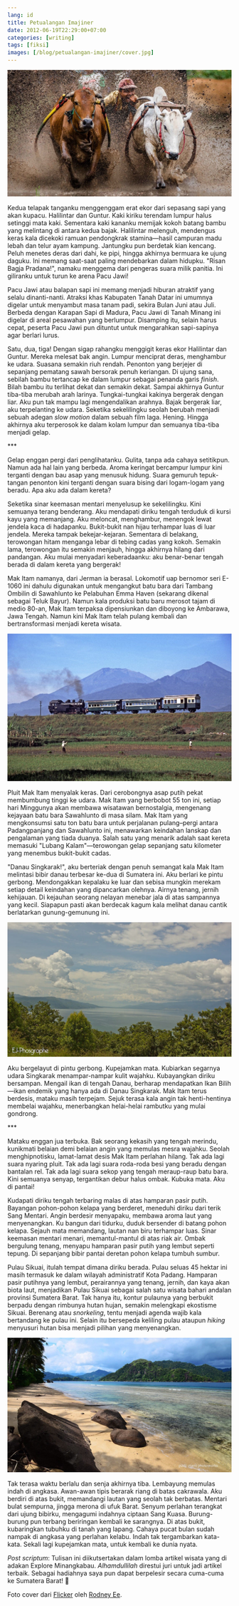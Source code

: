 ```yaml
---
lang: id
title: Petualangan Imajiner
date: 2012-06-19T22:29:00+07:00
categories: [writing]
tags: [fiksi]
images: [/blog/petualangan-imajiner/cover.jpg]
---
```

![Petualangan Imajiner](cover.jpg)

Kedua telapak tanganku menggenggam erat ekor dari sepasang sapi yang akan kupacu. Halilintar dan Guntur. Kaki kiriku terendam lumpur halus setinggi mata kaki. Sementara kaki kananku memijak kokoh batang bambu yang melintang di antara kedua bajak. Halilintar melenguh, mendengus keras kala dicekoki ramuan pendongkrak stamina—hasil campuran madu lebah dan telur ayam kampung. Jantungku pun berdetak kian kencang. Peluh menetes deras dari dahi, ke pipi, hingga akhirnya bermuara ke ujung daguku. Ini memang saat-saat paling mendebarkan dalam hidupku. "Risan Bagja Pradana!", namaku menggema dari pengeras suara milik panitia. Ini giliranku untuk turun ke arena Pacu Jawi!

Pacu Jawi atau balapan sapi ini memang menjadi hiburan atraktif yang selalu dinanti-nanti. Atraksi khas Kabupaten Tanah Datar ini umumnya digelar untuk menyambut masa tanam padi, sekira Bulan Juni atau Juli. Berbeda dengan Karapan Sapi di Madura, Pacu Jawi di Tanah Minang ini digelar di areal pesawahan yang berlumpur. Disamping itu, selain harus cepat, peserta Pacu Jawi pun dituntut untuk mengarahkan sapi-sapinya agar berlari lurus.

Satu, dua, tiga! Dengan sigap rahangku menggigit keras ekor Halilintar dan Guntur. Mereka melesat bak angin. Lumpur menciprat deras, menghambur ke udara. Suasana semakin riuh rendah. Penonton yang berjejer di sepanjang pematang sawah bersorak penuh keriangan. Di ujung sana, sebilah bambu tertancap ke dalam lumpur sebagai penanda garis *finish*. Bilah bambu itu terlihat dekat dan semakin dekat. Sampai akhirnya Guntur tiba-tiba merubah arah larinya. Tungkai-tungkai kakinya bergerak dengan liar. Aku pun tak mampu lagi mengendalikan arahnya. Bajak bergerak liar, aku terpelanting ke udara. Seketika sekelilingku seolah berubah menjadi sebuah adegan *slow motion* dalam sebuah film laga. Hening. Hingga akhirnya aku terperosok ke dalam kolam lumpur dan semuanya tiba-tiba menjadi gelap.

\*\*\*

Gelap enggan pergi dari penglihatanku. Gulita, tanpa ada cahaya setitikpun. Namun ada hal lain yang berbeda. Aroma keringat bercampur lumpur kini terganti dengan bau asap yang menusuk hidung. Suara gemuruh tepuk-tangan penonton kini terganti dengan suara bising dari logam-logam yang beradu. Apa aku ada dalam kereta?

Seketika sinar keemasan mentari menyelusup ke sekelilingku. Kini semuanya terang benderang. Aku mendapati diriku tengah terduduk di kursi kayu yang memanjang. Aku meloncat, menghambur, menengok lewat jendela kaca di hadapanku. Bukit-bukit nan hijau terhampar luas di luar jendela. Mereka tampak bekejar-kejaran. Sementara di belakang, terowongan hitam menganga lebar di tebing cadas yang kokoh. Semakin lama, terowongan itu semakin menjauh, hingga akhirnya hilang dari pandangan. Aku mulai menyadari keberadaanku: aku benar-benar tengah berada di dalam kereta yang bergerak!

Mak Itam namanya, dari Jerman ia berasal. Lokomotif uap bernomor seri E-1060 ini dahulu digunakan untuk mengangkut batu bara dari Tambang Ombilin di Sawahlunto ke Pelabuhan Emma Haven (sekarang dikenal sebagai Teluk Bayur). Namun kala produksi batu baru merosot tajam di medio 80-an, Mak Itam terpaksa dipensiunkan dan diboyong ke Ambarawa, Jawa Tengah. Namun kini Mak Itam telah pulang kembali dan bertransformasi menjadi kereta wisata.

![E1060 Esslingen antara Ambarawa dan Jambu. (Dari [Flickr](https://www.flickr.com/photos/128839707@N03/16984063371/in/photostream/) oleh [Christopher Yapp](https://www.flickr.com/photos/128839707@N03/) © All rights reserved)](01-e1060-esslingen-between-ambarawa-and-jambu-by-christophery.jpg)

Pluit Mak Itam menyalak keras. Dari cerobongnya asap putih pekat membumbung tinggi ke udara. Mak Itam yang berbobot 55 ton ini, setiap hari Minggunya akan membawa wisatawan bernostalgia, mengenang kejayaan batu bara Sawahlunto di masa silam. Mak Itam yang mengkonsumsi satu ton batu bara untuk perjalanan pulang–pergi antara Padangpanjang dan Sawahlunto ini, menawarkan keindahan lanskap dan pengalaman yang tiada duanya. Salah satu yang menarik adalah saat kereta memasuki "Lubang Kalam"—terowongan gelap sepanjang satu kilometer yang menembus bukit-bukit cadas.

"Danau Singkarak!", aku berteriak dengan penuh semangat kala Mak Itam melintasi bibir danau terbesar ke-dua di Sumatera ini. Aku berlari ke pintu gerbong. Mendongakkan kepalaku ke luar dan sebisa mungkin merekam setiap detail keindahan yang dipancarkan olehnya. Airnya tenang, jernih kehijauan. Di kejauhan seorang nelayan menebar jala di atas sampannya yang kecil. Siapapun pasti akan berdecak kagum kala melihat danau cantik berlatarkan gunung-gemunung ini.

![Danau Singkarak. (Dari [Flickr](https://www.flickr.com/photos/erwinjonathan/13934137663/in/photostream/) oleh [Erwin Jonathan](https://www.flickr.com/photos/erwinjonathan/) © All rights reserved)](02-danau-singkarak-by-erwinjonathan.jpg)

Aku bergelayut di pintu gerbong. Kupejamkan mata. Kubiarkan segarnya udara Singkarak menampar-nampar kulit wajahku. Kubayangkan diriku bersampan. Mengail ikan di tengah Danau, berharap mendapatkan Ikan Bilih—ikan endemik yang hanya ada di Danau Singkarak. Mak Itam terus berdesis, mataku masih terpejam. Sejuk terasa kala angin tak henti-hentinya membelai wajahku, menerbangkan helai-helai rambutku yang mulai gondrong.

\*\*\*

Mataku enggan jua terbuka. Bak seorang kekasih yang tengah merindu, kunikmati belaian demi belaian angin yang memulas mesra wajahku. Seolah menghipnotisku, lamat-lamat desis Mak Itam perlahan hilang. Tak ada lagi suara nyaring pluit. Tak ada lagi suara roda-roda besi yang beradu dengan bantalan rel. Tak ada lagi suara sekop yang tengah meraup-raup batu bara. Kini semuanya senyap, tergantikan debur halus ombak. Kubuka mata. Aku di pantai!

Kudapati diriku tengah terbaring malas di atas hamparan pasir putih. Bayangan pohon-pohon kelapa yang berderet, meneduhi diriku dari terik Sang Mentari. Angin berdesir menyapaku, membawa aroma laut yang menyenangkan. Ku bangun dari tidurku, duduk bersender di batang pohon kelapa. Sejauh mata memandang, lautan nan biru terhampar luas. Sinar keemasan mentari menari, memantul-mantul di atas riak air. Ombak bergulung tenang, menyapu hamparan pasir putih yang lembut seperti tepung. Di sepanjang bibir pantai deretan pohon kelapa tumbuh sumbur.

Pulau Sikuai, itulah tempat dimana diriku berada. Pulau seluas 45 hektar ini masih termasuk ke dalam wilayah administratif Kota Padang. Hamparan pasir putihnya yang lembut, perairannya yang tenang, jernih, dan kaya akan biota laut, menjadikan Pulau Sikuai sebagai salah satu wisata bahari andalan provinsi Sumatera Barat. Tak hanya itu, kontur pulaunya yang berbukit berpadu dengan rimbunya hutan hujan, semakin melengkapi ekostisme Sikuai. Berenang atau *snorkeling*, tentu menjadi agenda wajib kala bertandang ke pulau ini. Selain itu bersepeda keliling pulau ataupun *hiking* menyusuri hutan bisa menjadi pilihan yang menyenangkan.

![Pulau Sikuai. (Dari [Flickr](https://www.flickr.com/photos/44783778@N02/5807582083/in/photostream/) oleh [Pudji Utami](https://www.flickr.com/photos/44783778@N02/) © All rights reserved)](03-sikuai-island-by-pudjiu.jpg)

Tak terasa waktu berlalu dan senja akhirnya tiba. Lembayung memulas indah di angkasa. Awan-awan tipis berarak riang di batas cakrawala. Aku berdiri di atas bukit, memandangi lautan yang seolah tak berbatas. Mentari bulat sempurna, jingga merona di ufuk Barat. Senyum perlahan terangkat dari ujung bibirku, mengagumi indahnya ciptaan Sang Kuasa. Burung-burung pun terbang beriringan kembali ke sarangnya. Di atas bukit, kubaringkan tubuhku di tanah yang lapang. Cahaya pucat bulan sudah nampak di angkasa yang perlahan kelabu. Indah tak tergambarkan kata-kata. Sekali lagi kupejamkan mata, untuk kembali ke dunia nyata.

*Post scriptum*: Tulisan ini diikutsertakan dalam lomba artikel wisata yang di adakan Explore Minangkabau. *Alhamdullilah* direstui juri untuk jadi artikel terbaik. Sebagai hadiahnya saya pun dapat berpelesir secara cuma-cuma ke Sumatera Barat! 🙂

Foto cover dari [Flicker](https://www.flickr.com/photos/11642572@N06/23689611915/in/album-72157662312317745/) oleh [Rodney Ee](https://www.flickr.com/photos/11642572@N06/).
